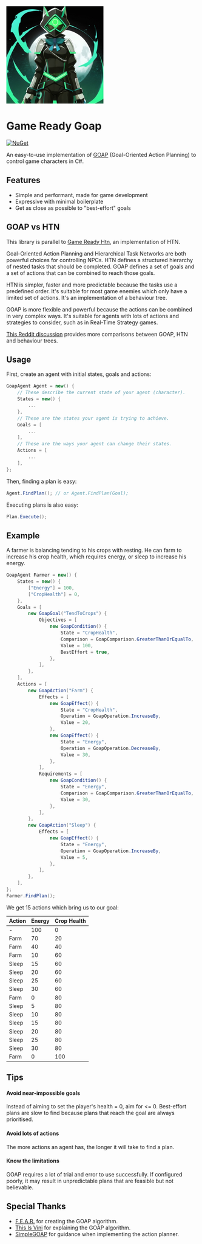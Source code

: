 <img src="https://github.com/Joy-less/GameReadyGoap/blob/main/Assets/Icon.jpg?raw=true" width=256/>

# Game Ready Goap

[![NuGet](https://img.shields.io/nuget/v/GameReadyGoap.svg)](https://www.nuget.org/packages/GameReadyGoap)
 
An easy-to-use implementation of [GOAP](https://youtu.be/LhnlNKWh7oc) (Goal-Oriented Action Planning) to control game characters in C#.

## Features

- Simple and performant, made for game development
- Expressive with minimal boilerplate
- Get as close as possible to "best-effort" goals

## GOAP vs HTN

This library is parallel to [Game Ready Htn](https://github.com/Joy-less/GameReadyHtn), an implementation of HTN.

Goal-Oriented Action Planning and Hierarchical Task Networks are both powerful choices for controlling NPCs.
HTN defines a structured hierarchy of nested tasks that should be completed.
GOAP defines a set of goals and a set of actions that can be combined to reach those goals.

HTN is simpler, faster and more predictable because the tasks use a predefined order. It's suitable for most game enemies which only have a limited set of actions. It's an implementation of a behaviour tree.

GOAP is more flexible and powerful because the actions can be combined in very complex ways. It's suitable for agents with lots of actions and strategies to consider, such as in Real-Time Strategy games.

[This Reddit discussion](https://www.reddit.com/r/gamedev/comments/1ozugf) provides more comparisons between GOAP, HTN and behaviour trees.

## Usage

First, create an agent with initial states, goals and actions:
```cs
GoapAgent Agent = new() {
    // These describe the current state of your agent (character).
    States = new() {
        ...
    },
    // These are the states your agent is trying to achieve.
    Goals = [
        ...
    ],
    // These are the ways your agent can change their states.
    Actions = [
        ...
    ],
};
```

Then, finding a plan is easy:
```cs
Agent.FindPlan(); // or Agent.FindPlan(Goal);
```

Executing plans is also easy:
```cs
Plan.Execute();
```

## Example

A farmer is balancing tending to his crops with resting. He can farm to increase his crop health, which requires energy, or sleep to increase his energy.
```cs
GoapAgent Farmer = new() {
    States = new() {
        ["Energy"] = 100,
        ["CropHealth"] = 0,
    },
    Goals = [
        new GoapGoal("TendToCrops") {
            Objectives = [
                new GoapCondition() {
                    State = "CropHealth",
                    Comparison = GoapComparison.GreaterThanOrEqualTo,
                    Value = 100,
                    BestEffort = true,
                },
            ],
        },
    ],
    Actions = [
        new GoapAction("Farm") {
            Effects = [
                new GoapEffect() {
                    State = "CropHealth",
                    Operation = GoapOperation.IncreaseBy,
                    Value = 20,
                },
                new GoapEffect() {
                    State = "Energy",
                    Operation = GoapOperation.DecreaseBy,
                    Value = 30,
                },
            ],
            Requirements = [
                new GoapCondition() {
                    State = "Energy",
                    Comparison = GoapComparison.GreaterThanOrEqualTo,
                    Value = 30,
                },
            ],
        },
        new GoapAction("Sleep") {
            Effects = [
                new GoapEffect() {
                    State = "Energy",
                    Operation = GoapOperation.IncreaseBy,
                    Value = 5,
                },
            ],
        },
    ],
};
Farmer.FindPlan();
```

We get 15 actions which bring us to our goal:

| Action  | Energy | Crop Health |
| ------- | ------ | ----------- |
| -       | 100    | 0           |
| Farm    | 70     | 20          |
| Farm    | 40     | 40          |
| Farm    | 10     | 60          |
| Sleep   | 15     | 60          |
| Sleep   | 20     | 60          |
| Sleep   | 25     | 60          |
| Sleep   | 30     | 60          |
| Farm    | 0      | 80          |
| Sleep   | 5      | 80          |
| Sleep   | 10     | 80          |
| Sleep   | 15     | 80          |
| Sleep   | 20     | 80          |
| Sleep   | 25     | 80          |
| Sleep   | 30     | 80          |
| Farm    | 0      | 100         |

## Tips

#### Avoid near-impossible goals
Instead of aiming to set the player's health = 0, aim for <= 0.
Best-effort plans are slow to find because plans that reach the goal are always prioritised.

#### Avoid lots of actions
The more actions an agent has, the longer it will take to find a plan.

#### Know the limitations
GOAP requires a lot of trial and error to use successfully.
If configured poorly, it may result in unpredictable plans that are feasible but not believable.

## Special Thanks

- [F.E.A.R.](https://en.wikipedia.org/wiki/F.E.A.R.) for creating the GOAP algorithm.
- [This Is Vini](https://youtu.be/LhnlNKWh7oc) for explaining the GOAP algorithm.
- [SimpleGOAP](https://github.com/tckerr/SimpleGOAP) for guidance when implementing the action planner.
